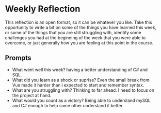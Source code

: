 # Weekly Reflection
This reflection is an open format, so it can be whatever you like. Take this opportunity to write a bit on some of the things you have learned this week, or some of the things that you are still struggling with, identify some challenges you had at the beginning of the week that you were able to overcome, or just generally how you are feeling at this point in the course.

## Prompts
- What went well this week?
having a better understanding of C# and SQL.
- What did you learn as a shock or suprise?
Even the small break from Vue made it harder than i expected to start and remember syntax. 
- What are you struggling with?
Thinking to far ahead. I need to focus on the project at hand. 
- What would you count as a victory?
Being able to understand mySQL and C# enough to help some other understand it better. 